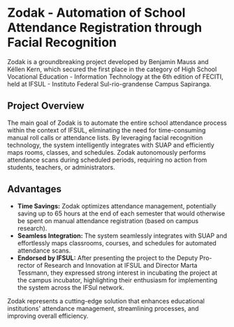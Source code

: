 # Zodak - Automation of School Attendance Registration through Facial Recognition

Zodak is a groundbreaking project developed by Benjamin Mauss and Kéllen Kern, which secured the first place in the category of High School Vocational Education - Information Technology at the 6th edition of FECITI, held at IFSUL - Instituto Federal Sul-rio-grandense Campus Sapiranga.

## Project Overview

The main goal of Zodak is to automate the entire school attendance process within the context of IFSUL, eliminating the need for time-consuming manual roll calls or attendance lists. By leveraging facial recognition technology, the system intelligently integrates with SUAP and efficiently maps rooms, classes, and schedules. Zodak autonomously performs attendance scans during scheduled periods, requiring no action from students, teachers, or administrators.

## Advantages

- **Time Savings:** Zodak optimizes attendance management, potentially saving up to 65 hours at the end of each semester that would otherwise be spent on manual attendance registration (based on campus research).
- **Seamless Integration:** The system seamlessly integrates with SUAP and effortlessly maps classrooms, courses, and schedules for automated attendance scans.
- **Endorsed by IFSUL:** After presenting the project to the Deputy Pro-rector of Research and Innovation at IFSUL and Director Marta Tessmann, they expressed strong interest in incubating the project at the campus incubator, highlighting their enthusiasm for implementing the system across the IFSul network.

Zodak represents a cutting-edge solution that enhances educational institutions' attendance management, streamlining processes, and improving overall efficiency.